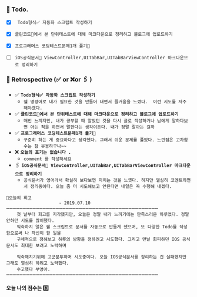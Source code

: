 ### 📌 Todo.

- [x] ` Todo형식✅ 자동화 스크립트 작성하기`
- [x] `클린코드📖에서 본 단위테스트에 대해 마크다운으로 정리하고 블로그에 업로드하기`
- [x] `프로그래머스 코딩테스트문제1개 풀기🔐 `
- [ ]  `iOS공식문서📱 ViewController,UITabBar,UITabBarViewController 마크다운으로 정리하기`


### 🧐 Retrospective (✅ or ❌or 🖇 ) 

- ✅  **`Todo형식✅ 자동화 스크립트 작성하기`**
   - `쉘 명령어로 내가 필요한 것을 만들어 내면서 즐거움을 느꼈다.  이런 시도를 자주 해야겠다.`
- ✅  **`클린코드📖에서 본 단위테스트에 대해 마크다운으로 정리하고 블로그에 업로드하기`**
   - `매번 느끼지만, 내가 공부할 때 알았던 것을 다시 글로 작성하거나 남에게 말하다보면 아는 척을 하면서 말한다는 생각이든다. 내가 정말 잘아는 걸까`
- ✅   **`프로그래머스 코딩테스트문제1개 풀기🔐`**
   - `꾸준히 하는 게 중요하다고 생각했다. 그래서 쉬운 문제를 풀었다. 느낀점은 고차함수는 참 유용하구나~~`
- ❌  **`오늘의 포기는 없습니다 .`**
   - `comment 를 작성하세요`
- 🖇  **`iOS공식문서📱 ViewController,UITabBar,UITabBarViewController 마크다운으로 정리하기`**
   - `공식문서가 영어라서 확실히 보다보면 지치는 것을 느꼇다. 하지만 열심히 코멘트하면서 정리중이다. 오늘 좀 더 시도해보고 안된다면 내일은 꼭 수행해 내겠다.`

```회고
💬오늘의 회고 
					- 2019.07.10
➖➖➖➖➖➖➖➖➖➖➖➖➖➖➖➖➖➖➖➖➖➖➖➖➖➖➖➖➖➖➖➖➖➖➖➖➖➖➖➖➖➖➖➖➖➖
	첫 날부터 회고를 지각했지만, 오늘은 정말 내가 느끼기에는 만족스러운 하루였다. 정말 안하던 시도를 많이했다.
	익숙하지 않은 쉘 스크립트로 문서를 자동으로 만들게 했으며, 또 다양한 Todo를 작성함으로써 나 자신이 할 일을 
	구체적으로 정해보고 하루의 방향을 정하려고 시도했다. 그리고 맨날 회피하던 IOS 공식문서도 최대한 보려고 노력하며

	익숙해지기위해 고군분투하며 시도중이다. 오늘 IOS공식문서를 정리하는 건 실패했지만 그래도 열심히 하려고 노력했다.
	수고했다 부엉아.
➖➖➖➖➖➖➖➖➖➖➖➖➖➖➖➖➖➖➖➖➖➖➖➖➖➖➖➖➖➖➖➖➖➖➖➖➖➖➖➖➖➖➖➖➖➖

```

####  오늘 나의 점수는  8️⃣
